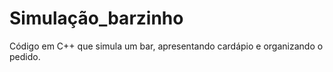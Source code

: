 # Simulação_barzinho
Código em C++ que simula um bar, apresentando cardápio e organizando o pedido.
